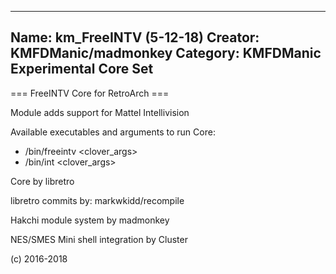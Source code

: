 -----------------------
Name: km_FreeINTV (5-12-18)
Creator: KMFDManic/madmonkey
Category: KMFDManic Experimental Core Set
-----------------------
=== FreeINTV Core for RetroArch ===

Module adds support for Mattel Intellivision

Available executables and arguments to run Core:
- /bin/freeintv <rom> <clover_args>
- /bin/int <rom> <clover_args>

Core by libretro

libretro commits by:
markwkidd/recompile

Hakchi module system by madmonkey

NES/SMES Mini shell integration by Cluster

(c) 2016-2018
